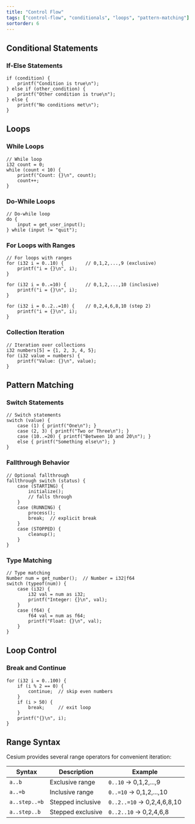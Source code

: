 ```yaml
---
title: "Control Flow"
tags: ["control-flow", "conditionals", "loops", "pattern-matching"]
sortorder: 6
---
```


## Conditional Statements

### If-Else Statements

```cesium
if (condition) {
    printf("Condition is true\n");
} else if (other_condition) {
    printf("Other condition is true\n");
} else {
    printf("No conditions met\n");
}
```

## Loops

### While Loops

```cesium
// While loop
i32 count = 0;
while (count < 10) {
    printf("Count: {}\n", count);
    count++;
}
```

### Do-While Loops

```cesium
// Do-while loop
do {
    input = get_user_input();
} while (input != "quit");
```

### For Loops with Ranges

```cesium
// For loops with ranges
for (i32 i = 0..10) {        // 0,1,2,...,9 (exclusive)
    printf("i = {}\n", i);
}

for (i32 i = 0..=10) {       // 0,1,2,...,10 (inclusive)
    printf("i = {}\n", i);
}

for (i32 i = 0..2..=10) {    // 0,2,4,6,8,10 (step 2)
    printf("i = {}\n", i);
}
```

### Collection Iteration

```cesium
// Iteration over collections
i32 numbers[5] = {1, 2, 3, 4, 5};
for (i32 value = numbers) {
    printf("Value: {}\n", value);
}
```

## Pattern Matching

### Switch Statements

```cesium
// Switch statements
switch (value) {
    case (1) { printf("One\n"); }
    case (2, 3) { printf("Two or Three\n"); }
    case (10..=20) { printf("Between 10 and 20\n"); }
    else { printf("Something else\n"); }
}
```

### Fallthrough Behavior

```cesium
// Optional fallthrough
fallthrough switch (status) {
    case (STARTING) {
        initialize();
        // falls through
    }
    case (RUNNING) {
        process();
        break;  // explicit break
    }
    case (STOPPED) {
        cleanup();
    }
}
```

### Type Matching

```cesium
// Type matching
Number num = get_number();  // Number = i32|f64
switch (typeof(num)) {
    case (i32) {
        i32 val = num as i32;
        printf("Integer: {}\n", val);
    }
    case (f64) {
        f64 val = num as f64;
        printf("Float: {}\n", val);
    }
}
```

## Loop Control

### Break and Continue

```cesium
for (i32 i = 0..100) {
    if (i % 2 == 0) {
        continue;  // skip even numbers
    }
    if (i > 50) {
        break;     // exit loop
    }
    printf("{}\n", i);
}
```

## Range Syntax

Cesium provides several range operators for convenient iteration:

| Syntax | Description | Example |
|--------|-------------|---------|
| `a..b` | Exclusive range | `0..10` → 0,1,2,...,9 |
| `a..=b` | Inclusive range | `0..=10` → 0,1,2,...,10 |
| `a..step..=b` | Stepped inclusive | `0..2..=10` → 0,2,4,6,8,10 |
| `a..step..b` | Stepped exclusive | `0..2..10` → 0,2,4,6,8 |
